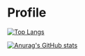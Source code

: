 # Profile

[![Top Langs](https://github-readme-stats.vercel.app/api/top-langs/?username=kirastain&theme=tokyonight)](https://github.com/anuraghazra/github-readme-stats)


[![Anurag's GitHub stats](https://github-readme-stats.vercel.app/api?username=kirastain&count_private=true&theme=tokyonight)](https://github.com/anuraghazra/github-readme-stats)
